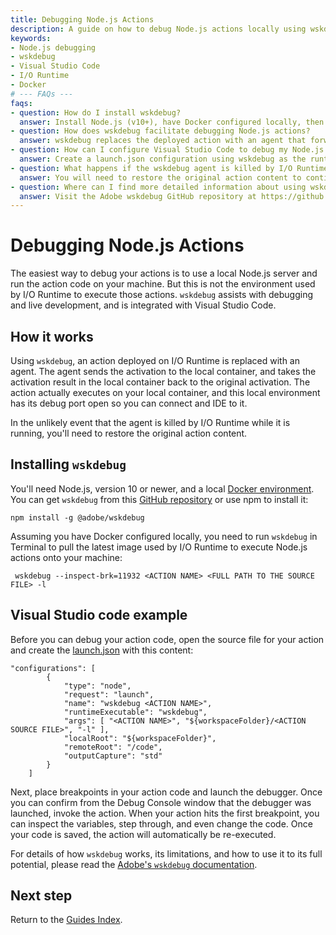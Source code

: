 ```yaml
---
title: Debugging Node.js Actions
description: A guide on how to debug Node.js actions locally using wskdebug, integrated with Visual Studio Code, to replicate the I/O Runtime environment.
keywords:
- Node.js debugging
- wskdebug
- Visual Studio Code
- I/O Runtime
- Docker
# --- FAQs ---
faqs:
- question: How do I install wskdebug?
  answer: Install Node.js (v10+), have Docker configured locally, then run `npm install -g @adobe/wskdebug` to install wskdebug globally.
- question: How does wskdebug facilitate debugging Node.js actions?
  answer: wskdebug replaces the deployed action with an agent that forwards activations to a local container where the action runs with an open debug port for IDE connection.
- question: How can I configure Visual Studio Code to debug my Node.js action?
  answer: Create a launch.json configuration using wskdebug as the runtimeExecutable and specify your action name and source file, then set breakpoints and launch.
- question: What happens if the wskdebug agent is killed by I/O Runtime during debugging?
  answer: You will need to restore the original action content to continue running your action correctly after the agent is stopped.
- question: Where can I find more detailed information about using wskdebug?
  answer: Visit the Adobe wskdebug GitHub repository at https://github.com/adobe/wskdebug for full documentation and advanced usage details.
---
```

# Debugging Node.js Actions

The easiest way to debug your actions is to use a local Node.js server and run the action code on your machine. But this is not the environment used by I/O Runtime to execute those actions. `wskdebug` assists with debugging and live development, and is integrated with Visual Studio Code.

## How it works

Using `wskdebug`, an action deployed on I/O Runtime is replaced with an agent. The agent sends the activation to the local container, and takes the activation result in the local container back to the original activation. The action actually executes on your local container, and this local environment has its debug port open so you can connect and IDE to it.

In the unlikely event that the agent is killed by I/O Runtime while it is running, you'll need to restore the original action content.

## Installing `wskdebug`

You'll need Node.js, version 10 or newer, and a local [Docker environment](https://www.docker.com/products/docker-desktop). You can get `wskdebug` from this [GitHub repository](https://github.com/adobe/wskdebug) or use npm to install it:

```
npm install -g @adobe/wskdebug
```

Assuming you have Docker configured locally, you need to run `wskdebug` in Terminal to pull the latest image used by I/O Runtime to execute Node.js actions onto your machine:

```
 wskdebug --inspect-brk=11932 <ACTION NAME> <FULL PATH TO THE SOURCE FILE> -l 
```

## Visual Studio code example

Before you can debug your action code, open the source file for your action and create the [launch.json](https://code.visualstudio.com/docs/editor/debugging#_launch-configurations) with this content:

```
"configurations": [
        {
            "type": "node",
            "request": "launch",
            "name": "wskdebug <ACTION NAME>",
            "runtimeExecutable": "wskdebug",
            "args": [ "<ACTION NAME>", "${workspaceFolder}/<ACTION SOURCE FILE>", "-l" ],
            "localRoot": "${workspaceFolder}",
            "remoteRoot": "/code",
            "outputCapture": "std"
        }
    ]
```

Next, place breakpoints in your action code and launch the debugger. Once you can confirm from the Debug Console window that the debugger was launched, invoke the action. When your action hits the first breakpoint, you can inspect the variables, step through, and even change the code. Once your code is saved, the action will automatically be re-executed.

For details of how `wskdebug` works, its limitations, and how to use it to its full potential, please read the [Adobe's `wskdebug` documentation](https://github.com/adobe/wskdebug).

## Next step

Return to the [Guides Index](../index.md).
